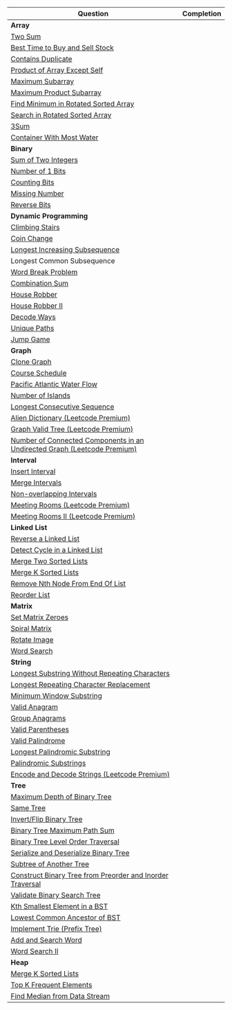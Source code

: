 |Question|Completion|
|--|--|
|**Array**|
|[Two Sum](https://leetcode.com/problems/two-sum/)||
|[Best Time to Buy and Sell Stock](https://leetcode.com/problems/best-time-to-buy-and-sell-stock/)||
|[Contains Duplicate](https://leetcode.com/problems/contains-duplicate/)||
|[Product of Array Except Self](https://leetcode.com/problems/product-of-array-except-self/)||
|[Maximum Subarray](https://leetcode.com/problems/maximum-subarray/)||
|[Maximum Product Subarray](https://leetcode.com/problems/maximum-product-subarray/)||
|[Find Minimum in Rotated Sorted Array](https://leetcode.com/problems/find-minimum-in-rotated-sorted-array/)||
|[Search in Rotated Sorted Array](https://leetcode.com/problems/search-in-rotated-sorted-array/)||
|[3Sum](https://leetcode.com/problems/3sum/)||
|[Container With Most Water](https://leetcode.com/problems/container-with-most-water/)||
|**Binary**|
|[Sum of Two Integers](https://leetcode.com/problems/sum-of-two-integers/)||
|[Number of 1 Bits](https://leetcode.com/problems/number-of-1-bits/)||
|[Counting Bits](https://leetcode.com/problems/counting-bits/)||
|[Missing Number](https://leetcode.com/problems/missing-number/)||
|[Reverse Bits](https://leetcode.com/problems/reverse-bits/)||
|**Dynamic Programming**|
|[Climbing Stairs](https://leetcode.com/problems/climbing-stairs/)||
|[Coin Change](https://leetcode.com/problems/coin-change/)||
|[Longest Increasing Subsequence](https://leetcode.com/problems/longest-increasing-subsequence/)||
|Longest Common Subsequence||
|[Word Break Problem](https://leetcode.com/problems/word-break/)||
|[Combination Sum](https://leetcode.com/problems/combination-sum-iv/)||
|[House Robber](https://leetcode.com/problems/house-robber/)||
|[House Robber II](https://leetcode.com/problems/house-robber-ii/)||
|[Decode Ways](https://leetcode.com/problems/decode-ways/)||
|[Unique Paths](https://leetcode.com/problems/unique-paths/)||
|[Jump Game](https://leetcode.com/problems/jump-game/)||
|**Graph**|
|[Clone Graph](https://leetcode.com/problems/clone-graph/)||
|[Course Schedule](https://leetcode.com/problems/course-schedule/)||
|[Pacific Atlantic Water Flow](https://leetcode.com/problems/pacific-atlantic-water-flow/)||
|[Number of Islands](https://leetcode.com/problems/number-of-islands/)||
|[Longest Consecutive Sequence](https://leetcode.com/problems/longest-consecutive-sequence/)||
|[Alien Dictionary (Leetcode Premium)](https://leetcode.com/problems/alien-dictionary/)||
|[Graph Valid Tree (Leetcode Premium)](https://leetcode.com/problems/graph-valid-tree/)||
|[Number of Connected Components in an Undirected Graph (Leetcode Premium)](https://leetcode.com/problems/)||number-of-connected-components-in-an-undirected-graph/
|**Interval**|
|[Insert Interval](https://leetcode.com/problems/insert-interval/)||
|[Merge Intervals](https://leetcode.com/problems/merge-intervals/)||
|[Non-overlapping Intervals](https://leetcode.com/problems/non-overlapping-intervals/)||
|[Meeting Rooms (Leetcode Premium)](https://leetcode.com/problems/meeting-rooms/)||
|[Meeting Rooms II (Leetcode Premium)](https://leetcode.com/problems/meeting-rooms-ii/)||
|**Linked List**|
|[Reverse a Linked List](https://leetcode.com/problems/reverse-linked-list/)||
|[Detect Cycle in a Linked List](https://leetcode.com/problems/linked-list-cycle/)||
|[Merge Two Sorted Lists](https://leetcode.com/problems/merge-two-sorted-lists/)||
|[Merge K Sorted Lists](https://leetcode.com/problems/merge-k-sorted-lists/)||
|[Remove Nth Node From End Of List](https://leetcode.com/problems/remove-nth-node-from-end-of-list/)||
|[Reorder List](https://leetcode.com/problems/reorder-list/)||
|**Matrix**|
|[Set Matrix Zeroes](https://leetcode.com/problems/set-matrix-zeroes/)||
|[Spiral Matrix](https://leetcode.com/problems/spiral-matrix/)||
|[Rotate Image](https://leetcode.com/problems/rotate-image/)||
|[Word Search](https://leetcode.com/problems/word-search/)||
|**String**|
|[Longest Substring Without Repeating Characters](https://leetcode.com/problems/longest-substring-without-repeating-characters/)||
|[Longest Repeating Character Replacement](https://leetcode.com/problems/longest-repeating-character-replacement/)||
|[Minimum Window Substring](https://leetcode.com/problems/minimum-window-substring/)||
|[Valid Anagram](https://leetcode.com/problems/valid-anagram/)||
|[Group Anagrams](https://leetcode.com/problems/group-anagrams/)||
|[Valid Parentheses](https://leetcode.com/problems/valid-parentheses/)||
|[Valid Palindrome](https://leetcode.com/problems/valid-palindrome/)||
|[Longest Palindromic Substring](https://leetcode.com/problems/longest-palindromic-substring/)||
|[Palindromic Substrings](https://leetcode.com/problems/palindromic-substrings/)||
|[Encode and Decode Strings (Leetcode Premium)](https://leetcode.com/problems/encode-and-decode-strings/)||
|**Tree**|
|[Maximum Depth of Binary Tree](https://leetcode.com/problems/maximum-depth-of-binary-tree/)||
|[Same Tree](https://leetcode.com/problems/same-tree/)||
|[Invert/Flip Binary Tree](https://leetcode.com/problems/invert-binary-tree/)||
|[Binary Tree Maximum Path Sum](https://leetcode.com/problems/binary-tree-maximum-path-sum/)||
|[Binary Tree Level Order Traversal](https://leetcode.com/problems/binary-tree-level-order-traversal/)||
|[Serialize and Deserialize Binary Tree](https://leetcode.com/problems/serialize-and-deserialize-binary-tree/)||
|[Subtree of Another Tree](https://leetcode.com/problems/subtree-of-another-tree/)||
|[Construct Binary Tree from Preorder and Inorder Traversal](https://leetcode.com/problems/)||construct-binary-tree-from-preorder-and-inorder-traversal/
|[Validate Binary Search Tree](https://leetcode.com/problems/validate-binary-search-tree/)||
|[Kth Smallest Element in a BST](https://leetcode.com/problems/kth-smallest-element-in-a-bst/)||
|[Lowest Common Ancestor of BST](https://leetcode.com/problems/lowest-common-ancestor-of-a-binary-search-tree/)||
|[Implement Trie (Prefix Tree)](https://leetcode.com/problems/implement-trie-prefix-tree/)||
|[Add and Search Word](https://leetcode.com/problems/add-and-search-word-data-structure-design/)||
|[Word Search II](https://leetcode.com/problems/word-search-ii/)||
|**Heap**|
|[Merge K Sorted Lists](https://leetcode.com/problems/merge-k-sorted-lists/)||
|[Top K Frequent Elements](https://leetcode.com/problems/top-k-frequent-elements/)||
|[Find Median from Data Stream](https://leetcode.com/problems/find-median-from-data-stream/)||
